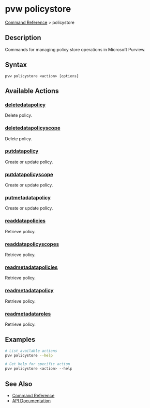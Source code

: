 # pvw policystore
[Command Reference](../../README.md#command-reference) > policystore

## Description
Commands for managing policy store operations in Microsoft Purview.

## Syntax
```
pvw policystore <action> [options]
```

## Available Actions

### [deletedatapolicy](./deletedatapolicy.md)
Delete policy.

### [deletedatapolicyscope](./deletedatapolicyscope.md)
Delete policy.

### [putdatapolicy](./putdatapolicy.md)
Create or update policy.

### [putdatapolicyscope](./putdatapolicyscope.md)
Create or update policy.

### [putmetadatapolicy](./putmetadatapolicy.md)
Create or update policy.

### [readdatapolicies](./readdatapolicies.md)
Retrieve policy.

### [readdatapolicyscopes](./readdatapolicyscopes.md)
Retrieve policy.

### [readmetadatapolicies](./readmetadatapolicies.md)
Retrieve policy.

### [readmetadatapolicy](./readmetadatapolicy.md)
Retrieve policy.

### [readmetadataroles](./readmetadataroles.md)
Retrieve policy.

## Examples

```bash
# List available actions
pvw policystore --help

# Get help for specific action
pvw policystore <action> --help
```

## See Also

- [Command Reference](../../README.md#command-reference)
- [API Documentation](../api/index.html)
